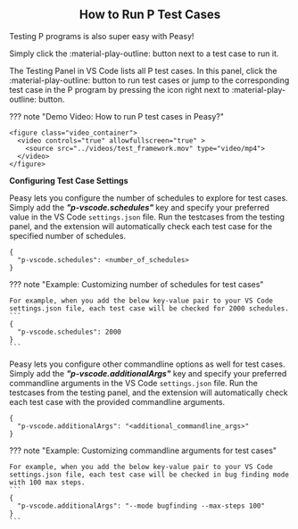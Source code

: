 <style>
  .md-typeset h1,
  .md-content__button {
    display: none;
  }
  
</style>

<div align="center">
  <h2>How to Run P Test Cases</h2>
</div>

Testing P programs is also super easy with Peasy!

Simply click the :material-play-outline: button next to a test case to run it. 

The Testing Panel in VS Code lists all P test cases. In this panel, click the :material-play-outline: button to run test cases or jump to the corresponding test case in the P program by pressing the icon right next to :material-play-outline: button. 

??? note "Demo Video: How to run P test cases in Peasy?"

    <figure class="video_container">
      <video controls="true" allowfullscreen="true" >
        <source src="../videos/test_framework.mov" type="video/mp4">
      </video>
    </figure>



**Configuring Test Case Settings**

Peasy lets you configure the number of schedules to explore for test cases. Simply add the ***"p-vscode.schedules"*** key and specify your preferred value in the VS Code `settings.json` file. Run the testcases from the testing panel, and the extension will automatically check each test case for the specified number of schedules.

```
{
  "p-vscode.schedules": <number_of_schedules>
}
```

??? note "Example: Customizing number of schedules for test cases"
  
    For example, when you add the below key-value pair to your VS Code settings.json file, each test case will be checked for 2000 schedules.
    ```
    {
      "p-vscode.schedules": 2000
    }
    ```

Peasy lets you configure other commandline options as well for test cases. Simply add the ***"p-vscode.additionalArgs"*** key and specify your preferred commandline arguments in the VS Code `settings.json` file. Run the testcases from the testing panel, and the extension will automatically check each test case with the provided commandline arguments.

```
{
  "p-vscode.additionalArgs": "<additional_commandline_args>"
}
```

??? note "Example: Customizing commandline arguments for test cases"
  
    For example, when you add the below key-value pair to your VS Code settings.json file, each test case will be checked in bug finding mode with 100 max steps.
    ```
    {
      "p-vscode.additionalArgs": "--mode bugfinding --max-steps 100"
    }
    ```